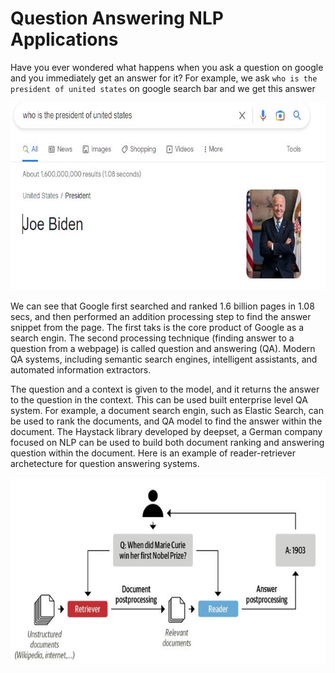 # Question Answering NLP Applications
Have you ever wondered what happens when you ask a question on google and you immediately get an answer for it?
For example, we ask `who is the president of united states` on google search bar and we get this answer

<img src="assets/president-search.png" width="600" height="300">

We can see that Google first searched and ranked 1.6 billion pages in 1.08 secs, and then performed an addition processing step
to find the answer snippet from the page. The first taks is the core product of Google as a search engin. The second
processing technique (finding answer to a question from a webpage) is called question and answering (QA).
Modern QA systems, including semantic search engines, intelligent assistants, and automated information extractors.

The question and a context is given to the model, and it returns the answer to the question in the context. This can be
used built enterprise level QA system. For example, a document search engin, such as Elastic Search, can be used to
rank the documents, and QA model to find the answer within the document. The Haystack library developed by deepset,
a German company focused on NLP can be used to build both document ranking and answering question within the document.
Here is an example of reader-retriever archetecture for question answering systems.

<img src="assets/document-reader.JPG" width="600" height="300">
